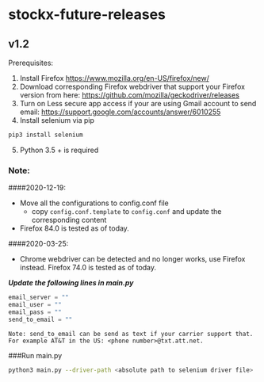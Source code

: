 # stockx-future-releases
## v1.2
Prerequisites:
1. Install Firefox https://www.mozilla.org/en-US/firefox/new/
2. Download corresponding Firefox webdriver that support your Firefox version from here: https://github.com/mozilla/geckodriver/releases
3. Turn on Less secure app access if your are using Gmail account to send email: https://support.google.com/accounts/answer/6010255
4. Install selenium via pip 
```bash
pip3 install selenium 
```
5. Python 3.5 + is required

### Note:
####2020-12-19:
- Move all the configurations to config.conf file
  - copy `config.conf.template` to `config.conf` and update the corresponding content
- Firefox 84.0 is tested as of today.

####2020-03-25:
- Chrome webdriver can be detected and no longer works, use Firefox instead.
Firefox 74.0 is tested as of today.

***Update the following lines in main.py***
```python
email_server = ""
email_user = ""
email_pass = ""
send_to_email = ""
```
```text
Note: send_to_email can be send as text if your carrier support that. For example AT&T in the US: <phone number>@txt.att.net.
```


###Run main.py
```bash
python3 main.py --driver-path <absolute path to selenium driver file>
```



